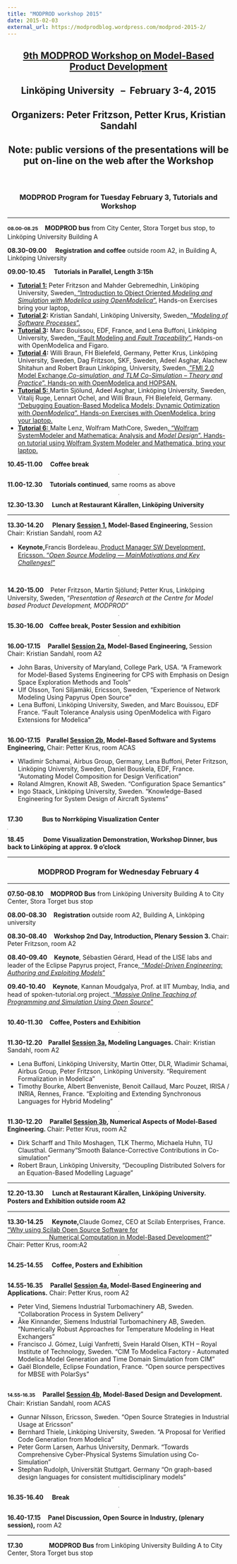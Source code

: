 ```yaml
---
title: "MODPROD workshop 2015"
date: 2015-02-03
external_url: https://modprodblog.wordpress.com/modprod-2015-2/
---
```

<h2 align="center"><a href="http://www.modprod.liu.se/modprod-2015?l=en"><strong>9th MODPROD Workshop on Model-Based Product Development</strong></a></h2>
<h2 align="center">Linköping University&nbsp;&nbsp; –&nbsp; February 3-4, 2015</h2>
<h2 align="center">Organizers: Peter Fritzson, Petter Krus, Kristian Sandahl</h2>
<h2 align="center">Note: public versions of the presentations will be put on-line on the web after the Workshop</h2>
<h5>&nbsp;</h5>
<h3 style="text-align: center;"><span style="font-size: 12pt;">MODPROD Program for Tuesday February 3, Tutorials and Workshop</span></h3>
<hr />
<p><strong style="line-height: 17.92px; font-size: 11px;">08.00-08.25</strong><span style="line-height: 17.92px; font-size: 11px;">&nbsp;&nbsp;&nbsp;&nbsp;&nbsp;</span><strong>MODPROD bus</strong> from City Center, Stora Torget bus stop, to Linköping University Building A</p>
<p><strong>08.30-09.00</strong> &nbsp;&nbsp;&nbsp;&nbsp;<strong>Registration</strong> <strong>and coffee</strong> outside room A2, in Building A, Linköping University</p>
<p align="left"><strong>09.00-10.45</strong> &nbsp;&nbsp;&nbsp;&nbsp;<strong>Tutorials in Parallel, Length 3:15h</strong></p>
<ul>
<li><strong><span style="text-decoration: underline;">Tutorial 1:</span></strong> Peter Fritzson and Mahder Gebremedhin, Linköping University, Sweden<a href="http://www.modprod.liu.se/modprod-2015/1.612948/Tutorial1-Abstract-Modelicaintroduction-Fritzson-MODPROD2015.pdf">. “Introduction to Object Oriented <em>Modeling and Simulation with Modelica using OpenModelica</em>”.</a> Hands-on Exercises bring your laptop<a href="http://www.modprod.liu.se/modprod-2015/1.612948/Tutorial1-Abstract-Modelicaintroduction-Fritzson-MODPROD2015.pdf">.</a></li>
<li><strong><span style="text-decoration: underline;">Tutorial 2</span>:</strong> Kristian Sandahl, Linköping University, Sweden<a href="http://www.modprod.liu.se/modprod-2015/1.612934/Tutorial2-Abstract-Modeling-of-software-processes-MODPROD2015.pdf">. “<em>Modeling of Software Processes</em>”.</a></li>
<li><strong><span style="text-decoration: underline;">Tutorial 3</span>:</strong> Marc Bouissou, EDF, France, and Lena Buffoni, Linköping University, Sweden<a href="http://www.modprod.liu.se/modprod-2015/1.612949/Tutorial3-Abstract-FaultModeling-And-Analysis-Bouissou-Buffoni.pdf">. “Fault Modeling and <em>Fault Traceability</em>”.</a> Hands-on with OpenModelica and Figaro.<a href="http://www.modprod.liu.se/modprod-2015/1.612949/Tutorial3-Abstract-FaultModeling-And-Analysis-Bouissou-Buffoni.pdf"></a></li>
<li><strong><span style="text-decoration: underline;">Tutorial 4</span>:</strong> Willi Braun, FH Bielefeld, Germany, Petter Krus, Linköping University, Sweden, Dag Fritzson, SKF, Sweden, Adeel Asghar, Alachew Shitahun and Robert Braun Linköping, University, Sweden.<a href="http://www.modprod.liu.se/modprod-2015/1.612954/Tutorial4-Abstract-FMI2.0-Co-simulation-TLM-MODPROD2015.pdf"> ”FMI 2.0 Model Exchange,<em>Co-simulation, and TLM Co-Simulation – Theory and Practice</em>”. Hands-on with OpenModelica and HOPSAN.</a></li>
<li><strong><span style="text-decoration: underline;">Tutorial 5:</span></strong><a href="http://www.modprod.liu.se/modprod-2015/1.612946/Tutorial5-Abstract-ModelDebugging-and-Dynamic-Optimization.pdf"> </a>Martin Sjölund, Adeel Asghar, Linköping University, Sweden, Vitalij Ruge, Lennart Ochel, and Willi Braun, FH Bielefeld, Germany.<a href="http://www.modprod.liu.se/modprod-2015/1.612946/Tutorial5-Abstract-ModelDebugging-and-Dynamic-Optimization.pdf"> “Debugging Equation-Based Modelica Models; Dynamic Optimization with <em>OpenModelica</em>”. Hands-on Exercises with OpenModelica, bring your laptop.</a></li>
<li><strong><span style="text-decoration: underline;">Tutorial 6:</span></strong><a href="http://www.modprod.liu.se/modprod-2015/1.612955/Tutorial6-Abstract-WolframSystemModeler.pdf"> </a>Malte Lenz, Wolfram MathCore, Sweden<a href="http://www.modprod.liu.se/modprod-2015/1.612955/Tutorial6-Abstract-WolframSystemModeler.pdf">. “Wolfram SystemModeler and Mathematica: Analysis and <em>Model Design</em>”. Hands-on tutorial using Wolfram System Modeler and Mathematica, bring your laptop.</a></li>
</ul>
<p><strong>10.45-11.00</strong> <strong>&nbsp; &nbsp; Coffee break</strong></p>
<div align="center"><hr align="center" size="2" width="1" /></div>
<p><strong>11.00-12.30 &nbsp; &nbsp; Tutorials continued</strong>, same rooms as above</p>
<div align="center"><hr align="center" size="2" width="1" /></div>
<p><strong>12.30-13.30</strong> &nbsp;&nbsp;&nbsp;<strong>&nbsp;Lunch at Restaurant Kårallen, Linköping University</strong></p>
<hr />
<p><strong style="line-height: 17.92px;">13.30-14.20</strong><span style="line-height: 17.92px;"> &nbsp;&nbsp;&nbsp;&nbsp;</span><strong style="line-height: 17.92px;">Plenary <span style="text-decoration: underline;">Session 1</span>, Model-Based Engineering, </strong><span style="line-height: 17.92px;">Session Chair: Kristian Sandahl, room A2</span></p>
<ul>
<li><strong style="line-height: 17.92px;">Keynote,</strong>Francis Bordeleau.<a href="http://www.modprod.liu.se/openmodelica-2015/1.612941/Francis-Bordeleau-Abstract-Bio-Keynote-MODPROD2015.pdf"> Product Manager SW Development, Ericsson. “<em>Open Source Modeling — Main</em><em>Motivations and Key Challenges!</em>”</a></li>
</ul>
<p>&nbsp;</p>
<p><strong style="line-height: 17.92px;">14.20-15.00</strong><span style="line-height: 17.92px;">&nbsp; &nbsp; </span>Peter Fritzson, Martin Sjölund; Petter Krus, Linköping University, Sweden, “<em>Presentation of Research at the</em> <em>Centre for Model based Product Development, MODPROD</em>”</p>
<div align="center"><hr align="center" size="2" width="1" /></div>
<p><strong>15.30-16.00 &nbsp; &nbsp;Coffee break, Poster Session and exhibition</strong></p>
<div align="center"><hr align="center" size="2" width="1" /></div>
<p><strong>16.00-17.15 &nbsp; &nbsp; Parallel <span style="text-decoration: underline;">Session 2a</span>, Model-Based Engineering, </strong>Session Chair: Kristian Sandahl, room A2</p>
<ul>
<li>John Baras, University of Maryland, College Park, USA. “A Framework for Model-Based Systems Engineering for CPS with Emphasis on Design Space Exploration Methods and Tools”</li>
<li>Ulf Olsson, Toni Siljamäki, Ericsson, Sweden, “Experience of Network Modeling Using Papyrus Open Source”</li>
<li>Lena Buffoni, Linköping University, Sweden, and Marc Bouissou, EDF France. “Fault Tolerance Analysis using OpenModelica with Figaro Extensions for Modelica”</li>
</ul>
<div align="center"><hr align="center" size="2" width="1" /></div>
<p><strong>16.00-17.15 &nbsp; &nbsp;Parallel <span style="text-decoration: underline;">Session 2b</span>, Model-Based Software and Systems Engineering, </strong>Chair: Petter Krus, room ACAS</p>
<ul>
<li>Wladimir Schamai, Airbus Group, Germany, Lena Buffoni, Peter Fritzson, Linköping University, Sweden, Daniel Bouskela, EDF, France. “Automating Model Composition for Design Verification”</li>
<li>Roland Almgren, Knowit AB, Sweden. “Configuration Space Semantics”</li>
<li>Ingo Staack, Linköping University, Sweden. “Knowledge-Based Engineering for System Design of Aircraft Systems”</li>
</ul>
<div align="center"><hr align="center" size="2" width="1" /></div>
<p align="left"><strong>17.30<em>&nbsp; &nbsp; &nbsp; &nbsp; &nbsp; &nbsp;&nbsp; </em>Bus to Norrköping Visualization Center</strong></p>
<div align="left"><hr align="left" size="2" width="1" /></div>
<p align="left"><strong>18.45<em>&nbsp; &nbsp; &nbsp; &nbsp; &nbsp; &nbsp;&nbsp; </em>Dome Visualization Demonstration, Workshop Dinner, bus back to Linköping at approx. 9 o’clock</strong></p>
<hr />
<h3 align="center"><span style="font-size: 12pt;"><strong>MODPROD Program for Wednesday February 4</strong></span></h3>
<hr />
<p><strong>07.50-08.10</strong>&nbsp; &nbsp; <strong>MODPROD Bus</strong> from Linköping University Building A to City Center, Stora Torget bus stop</p>
<p><strong>08.00-08.30</strong>&nbsp; &nbsp;&nbsp;<strong>Registration</strong> outside room A2, Building A, Linköping university</p>
<p><strong>08.30-08.40</strong> &nbsp;&nbsp;&nbsp;<strong>Workshop 2nd Day, Introduction, Plenary Session 3. </strong>Chair: Peter Fritzson,<strong>&nbsp;</strong>room A2</p>
<p><strong style="line-height: 17.92px;">08.40-09.40</strong><span style="line-height: 17.92px;"> &nbsp;&nbsp;&nbsp;</span><strong style="line-height: 17.92px;">Keynote</strong><span style="line-height: 17.92px;">, </span>Sébastien Gérard, Head of the LISE labs and leader of the Eclipse Papyrus project, France,<a href="http://www.modprod.liu.se/modprod-2015/1.612930/Sebastien-Gerard-Abstract-Bio-Keynote-MODPROD2015.pdf"> “<em>Model-Driven Engineering: Authoring and Exploiting Models</em>”</a></p>
<p><strong style="line-height: 17.92px;">09.40-10.40</strong><span style="line-height: 17.92px;">&nbsp;&nbsp;&nbsp;&nbsp;</span><strong style="line-height: 17.92px;">Keynote</strong><span style="line-height: 17.92px;">, </span>Kannan Moudgalya, Prof. at IIT Mumbay, India, and head of spoken-tutorial.org project.<a href="http://www.modprod.liu.se/openmodelica-2015/1.609455/Kannan-Moudgalya-Abstract-Bio-Keynote-MODPROD2015.pdf"> “<em>Massive</em> <em>Online Teaching of Programming and Simulation Using Open Source</em>”</a></p>
<div align="center"><hr align="center" size="2" width="1" /></div>
<p><strong>10.40-11.30</strong>&nbsp;&nbsp;&nbsp;&nbsp;<strong>Coffee, Posters and Exhibition</strong></p>
<div align="center"><hr align="center" size="2" width="1" /></div>
<p><strong>11.30-12.20 &nbsp; &nbsp;Parallel <span style="text-decoration: underline;">Session 3a</span>, Modeling Languages. </strong>Chair: Kristian Sandahl, room A2</p>
<ul>
<li>Lena Buffoni, Linköping University, Martin Otter, DLR, Wladimir Schamai, Airbus Group, Peter Fritzson, Linköping University. “Requirement Formalization in Modelica”</li>
<li>Timothy Bourke, Albert Benveniste, Benoit Caillaud, Marc Pouzet, IRISA / INRIA, Rennes, France. “Exploiting and Extending Synchronous Languages for Hybrid Modeling”</li>
</ul>
<div align="center"><hr align="center" size="2" width="1" /></div>
<p><strong>11.30-12.20 &nbsp; &nbsp; Parallel <span style="text-decoration: underline;">Session 3b</span>, Numerical Aspects of Model-Based Engineering. </strong>Chair: Petter Krus, room A2</p>
<ul>
<li><span style="line-height: 17.92px;"></span>Dirk Scharff and Thilo Moshagen, TLK Thermo, Michaela Huhn, TU Clausthal. Germany“Smooth Balance-Corrective Contributions in Co-simulation”</li>
<li>Robert Braun, Linköping University, “Decoupling Distributed Solvers for an Equation-Based Modelling Laguage”</li>
</ul>
<hr />
<p><strong style="line-height: 17.92px;">12.20-13.30</strong><span style="line-height: 17.92px;"> &nbsp;&nbsp;&nbsp;&nbsp;</span><strong style="line-height: 17.92px;">Lunch at Restaurant Kårallen, Linköping University. </strong><strong style="line-height: 17.92px;">Posters and Exhibition outside room A2</strong></p>
<hr />
<p><strong style="line-height: 17.92px;">13.30-14.25</strong><span style="line-height: 17.92px;">&nbsp; &nbsp; &nbsp;</span><strong style="line-height: 17.92px;">Keynote,</strong>Claude Gomez, CEO at Scilab Enterprises, France.<a href="http://www.modprod.liu.se/modprod-2015/1.612937/Claude-Gomez-Abstract-Bio-Keynote-MODPROD2015.pdf"> “Why using Scilab Open Source Software for</a><br /><a href="http://www.modprod.liu.se/modprod-2015/1.612937/Claude-Gomez-Abstract-Bio-Keynote-MODPROD2015.pdf"> &nbsp;&nbsp;&nbsp;&nbsp;&nbsp;&nbsp;&nbsp;&nbsp;&nbsp;&nbsp;&nbsp;&nbsp;&nbsp;&nbsp;&nbsp;&nbsp;&nbsp;&nbsp;&nbsp;&nbsp;&nbsp;&nbsp;&nbsp;&nbsp;Numerical Computation in Model-Based Development?</a>” Chair: Petter Krus, room:A2</p>
<div align="center"><hr align="center" size="2" width="1" /></div>
<p><strong>14.25-14.55</strong>&nbsp; &nbsp; &nbsp;<strong>Coffee, Posters and Exhibition</strong></p>
<div align="center"><hr align="center" size="2" width="1" /></div>
<p><strong>14.55-16.35 &nbsp; &nbsp; Parallel <span style="text-decoration: underline;">Session 4a</span>, Model-Based Engineering and Applications.</strong> Chair: Petter Krus, room A2</p>
<ul>
<li>Peter Vind, Siemens Industrial Turbomachinery AB, Sweden. “Collaboration Process in System Delivery”</li>
<li>Åke Kinnander, Siemens Industrial Turbomachinery AB, Sweden. “Numerically Robust Approaches for Temperature Modeling in Heat Exchangers”</li>
<li>Francisco J. Gómez, Luigi Vanfretti, Svein Harald Olsen, KTH – Royal Institute of Technology, Sweden. “CIM To Modelica Factory - Automated Modelica Model Generation and Time Domain Simulation from CIM”</li>
<li>Gaël Blondelle, Eclipse Foundation, France. “Open source perspectives for MBSE with PolarSys”</li>
</ul>
<div align="center"><hr align="center" size="2" width="1" /></div>
<p><strong style="line-height: 17.92px; font-size: 11px;">14.55-16.35</strong><strong> &nbsp; &nbsp; Parallel <span style="text-decoration: underline;">Session 4b</span>, Model-Based Design and Development.</strong> Chair: Kristian Sandahl, room ACAS</p>
<ul>
<li>Gunnar Nilsson, Ericsson, Sweden. “Open Source Strategies in Industrial Usage at Ericsson”</li>
<li>Bernhard Thiele, Linköping University, Sweden. “A Proposal for Verified Code Generation from Modelica”</li>
<li>Peter Gorm Larsen, Aarhus University, Denmark. “Towards Comprehensive Cyber-Physical Systems Simulation using Co-Simulation”</li>
<li>Stephan Rudolph, Universität Stuttgart. Germany “On graph-based design languages for consistent multidisciplinary models”</li>
</ul>
<div align="center"><hr align="center" size="2" width="1" /></div>
<p><strong>16.35-16.40</strong>&nbsp;&nbsp;&nbsp;&nbsp;&nbsp;<strong>Break</strong></p>
<div align="center"><hr align="center" size="2" width="1" /></div>
<p><strong>16.40-17.15 &nbsp; &nbsp; Panel Discussion, Open Source in Industry, (plenary session),</strong> room A2&nbsp;</p>
<hr />
<p><strong>17.30</strong>&nbsp; &nbsp; &nbsp; &nbsp; &nbsp; &nbsp; &nbsp; &nbsp;<strong>MODPROD Bus</strong> from Linköping University Building A to City Center, Stora Torget bus stop</p>
